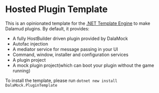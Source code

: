 # Hosted Plugin Template

This is an opinionated template for the [.NET Template Engine](https://github.com/dotnet/templating) to make Dalamud plugins.
By default, it provides:

- A fully HostBuilder driven plugin provided by DalaMock
- Autofac injection
- A mediator service for message passing in your UI
- Command, window, installer and configuration services
- A plugin project
- A mock plugin project(which can boot your plugin without the game running)

To install the template, please run `dotnet new install DalaMock.PluginTemplate`